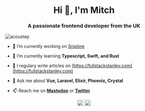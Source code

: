 <h1 align="center">Hi 👋, I'm Mitch</h1>
<h3 align="center">A passionate frontend developer from the UK</h3>

<p align="left"> <img src="https://komarev.com/ghpvc/?username=acoustep" alt="acoustep" /> </p>

- 🔭 I’m currently working on [Snipline](https://snipline.io)

- 🌱 I’m currently learning **Typescript, Swift, and Rust**

- 📝 I regulary write articles on [https://fullstackstanley.com](https://fullstackstanley.com)

- 💬 Ask me about **Vue, Laravel, Elixir, Phoenix, Crystal**

- 📫 Reach me on **[Mastodon](https://mastodon.technology/@mitchartemis)** or **[Twitter](https://twitter.com/@mitchartemis_v2)**

<p align="center">
<a href="https://dev.to/mitchartemis" target="blank"><img align="center" src="https://cdn.jsdelivr.net/npm/simple-icons@3.0.1/icons/dev-dot-to.svg" alt="mitchartemis" height="20" width="20" /></a>
<a href="https://twitter.com/mitchartemis_v2" target="blank"><img align="center" src="https://cdn.jsdelivr.net/npm/simple-icons@3.0.1/icons/twitter.svg" alt="mitchartemis_v2" height="20" width="20" /></a>
</p>
